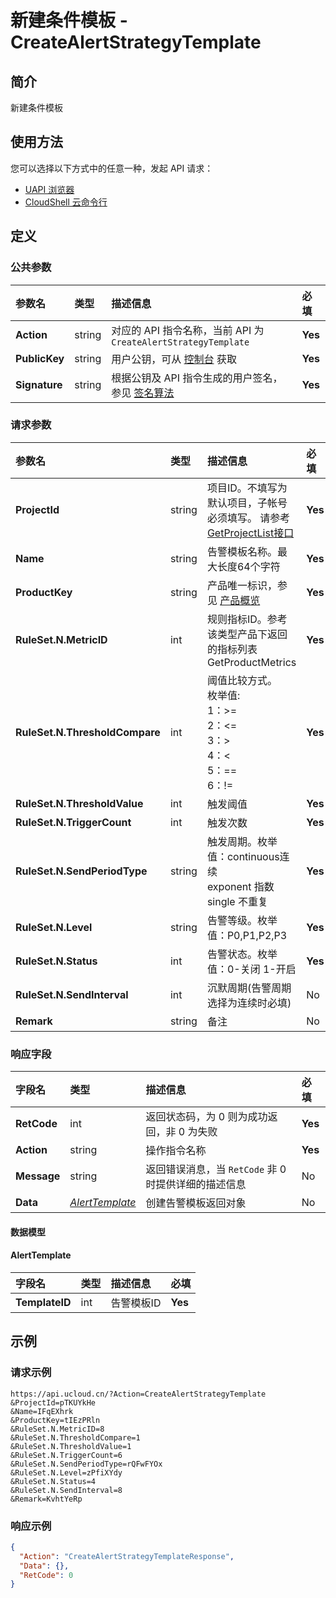 # 新建条件模板 - CreateAlertStrategyTemplate

## 简介

新建条件模板






## 使用方法

您可以选择以下方式中的任意一种，发起 API 请求：
- [UAPI 浏览器](https://console.ucloud.cn/uapi/detail?id=CreateAlertStrategyTemplate)
- [CloudShell 云命令行](https://shell.ucloud.cn/)


## 定义

### 公共参数

| 参数名 | 类型 | 描述信息 | 必填 |
|:---|:---|:---|:---|
| **Action**     | string  | 对应的 API 指令名称，当前 API 为 `CreateAlertStrategyTemplate`                        | **Yes** |
| **PublicKey**  | string  | 用户公钥，可从 [控制台](https://console.ucloud.cn/uapi/apikey) 获取                                             | **Yes** |
| **Signature**  | string  | 根据公钥及 API 指令生成的用户签名，参见 [签名算法](api/summary/signature.md)  | **Yes** |

### 请求参数

| 参数名 | 类型 | 描述信息 | 必填 |
|:---|:---|:---|:---|
| **ProjectId** | string | 项目ID。不填写为默认项目，子帐号必须填写。 请参考[GetProjectList接口](https://docs.ucloud.cn/api/summary/get_project_list) |**Yes**|
| **Name** | string | 告警模板名称。最大长度64个字符 |**Yes**|
| **ProductKey** | string | 产品唯一标识，参见 [产品概览](https://docs.ucloud.cn/cloudwatch/metric/intro) |**Yes**|
| **RuleSet.N.MetricID** | int | 规则指标ID。参考该类型产品下返回的指标列表GetProductMetrics |**Yes**|
| **RuleSet.N.ThresholdCompare** | int | 阈值比较方式。<br />枚举值: <br />1：>= <br />2：<= <br />3：> <br />4：< <br />5：== <br />6：!= |**Yes**|
| **RuleSet.N.ThresholdValue** | int | 触发阈值 |**Yes**|
| **RuleSet.N.TriggerCount** | int | 触发次数 |**Yes**|
| **RuleSet.N.SendPeriodType** | string | 触发周期。枚举值：continuous连续 <br />exponent 指数 <br />single 不重复 |**Yes**|
| **RuleSet.N.Level** | string | 告警等级。枚举值：P0,P1,P2,P3 |**Yes**|
| **RuleSet.N.Status** | int | 告警状态。枚举值：0-关闭 1-开启 |**Yes**|
| **RuleSet.N.SendInterval** | int | 沉默周期(告警周期选择为连续时必填) |No|
| **Remark** | string | 备注 |No|

### 响应字段

| 字段名 | 类型 | 描述信息 | 必填 |
|:---|:---|:---|:---|
| **RetCode** | int | 返回状态码，为 0 则为成功返回，非 0 为失败 |**Yes**|
| **Action** | string | 操作指令名称 |**Yes**|
| **Message** | string | 返回错误消息，当 `RetCode` 非 0 时提供详细的描述信息 |No|
| **Data** | [*AlertTemplate*](#AlertTemplate) | 创建告警模板返回对象 |No|

#### 数据模型


#### AlertTemplate

| 字段名 | 类型 | 描述信息 | 必填 |
|:---|:---|:---|:---|
| **TemplateID** | int | 告警模板ID |**Yes**|

## 示例

### 请求示例
    
```
https://api.ucloud.cn/?Action=CreateAlertStrategyTemplate
&ProjectId=pTKUYkHe
&Name=IFqEXhrk
&ProductKey=tIEzPRln
&RuleSet.N.MetricID=8
&RuleSet.N.ThresholdCompare=1
&RuleSet.N.ThresholdValue=1
&RuleSet.N.TriggerCount=6
&RuleSet.N.SendPeriodType=rQFwFYOx
&RuleSet.N.Level=zPfiXYdy
&RuleSet.N.Status=4
&RuleSet.N.SendInterval=8
&Remark=KvhtYeRp
```

### 响应示例
    
```json
{
  "Action": "CreateAlertStrategyTemplateResponse",
  "Data": {},
  "RetCode": 0
}
```






